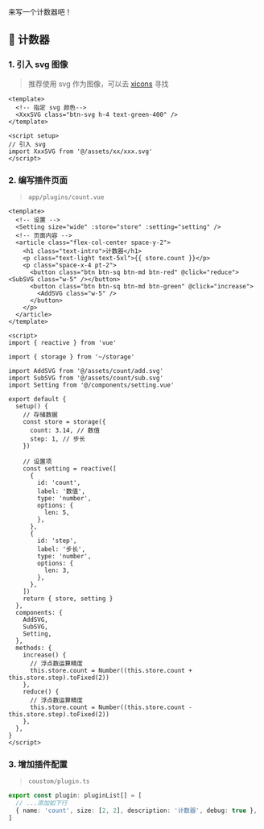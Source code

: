 <!--
 * @Author: fzf404
 * @Date: 2022-08-15 23:02:16
 * @LastEditors: fzf404 me@fzf404.art
 * @LastEditTime: 2022-11-09 22:10:56
 * @Description: 插件开发
-->

来写一个计数器吧！

## 🚀 计数器

### 1. 引入 svg 图像

> 推荐使用 svg 作为图像，可以去 [xicons](https://www.xicons.org/) 寻找

```vue
<template>
  <!-- 指定 svg 颜色-->
  <XxxSVG class="btn-svg h-4 text-green-400" />
</template>

<script setup>
// 引入 svg
import XxxSVG from '@/assets/xx/xxx.svg'
</script>
```

### 2. 编写插件页面

> `app/plugins/count.vue`

```vue
<template>
  <!-- 设置 -->
  <Setting size="wide" :store="store" :setting="setting" />
  <!-- 页面内容 -->
  <article class="flex-col-center space-y-2">
    <h1 class="text-intro">计数器</h1>
    <p class="text-light text-5xl">{{ store.count }}</p>
    <p class="space-x-4 pt-2">
      <button class="btn btn-sq btn-md btn-red" @click="reduce"><SubSVG class="w-5" /></button>
      <button class="btn btn-sq btn-md btn-green" @click="increase">
        <AddSVG class="w-5" />
      </button>
    </p>
  </article>
</template>

<script>
import { reactive } from 'vue'

import { storage } from '~/storage'

import AddSVG from '@/assets/count/add.svg'
import SubSVG from '@/assets/count/sub.svg'
import Setting from '@/components/setting.vue'

export default {
  setup() {
    // 存储数据
    const store = storage({
      count: 3.14, // 数值
      step: 1, // 步长
    })

    // 设置项
    const setting = reactive([
      {
        id: 'count',
        label: '数值',
        type: 'number',
        options: {
          len: 5,
        },
      },
      {
        id: 'step',
        label: '步长',
        type: 'number',
        options: {
          len: 3,
        },
      },
    ])
    return { store, setting }
  },
  components: {
    AddSVG,
    SubSVG,
    Setting,
  },
  methods: {
    increase() {
      // 浮点数运算精度
      this.store.count = Number((this.store.count + this.store.step).toFixed(2))
    },
    reduce() {
      // 浮点数运算精度
      this.store.count = Number((this.store.count - this.store.step).toFixed(2))
    },
  },
}
</script>
```

### 3. 增加插件配置

> `coustom/plugin.ts`

```typescript
export const plugin: pluginList[] = [
  // ...添加如下行
  { name: 'count', size: [2, 2], description: '计数器', debug: true },
]
```
